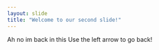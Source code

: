 ```yaml
---
layout: slide
title: "Welcome to our second slide!"
---
```

Ah no im back in this
Use the left arrow to go back!

